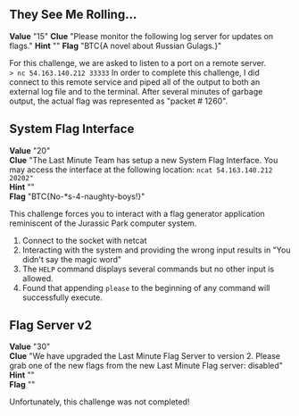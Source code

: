 ## They See Me Rolling...
**Value** "15"
**Clue** "Please monitor the following log server for updates on flags."
**Hint** ""
**Flag** "BTC{A novel about Яussian Gulags.}"

For this challenge, we are asked to listen to a port on a remote server.  
`> nc 54.163.140.212 33333`
In order to complete this challenge, I did connect to this remote service and piped all of the output to both an external log file and to the terminal.  After several minutes of garbage output, the actual flag was represented as "packet # 1260". 

## System Flag Interface
**Value** "20"  
**Clue** "The Last Minute Team has setup a new System Flag Interface. You may access the interface at the following location:
`ncat 54.163.140.212 20202"`  
**Hint** ""  
**Flag** "BTC{No-*s-4-naughty-boys!}"  

This challenge forces you to interact with a flag generator application reminiscent of the Jurassic Park computer system.  

1. Connect to the socket with netcat
2. Interacting with the system and providing the wrong input results in "You didn't say the magic word" 
3. The `HELP` command displays several commands but no other input is allowed. 
4. Found that appending `please` to the beginning of any command will successfully execute. 

## Flag Server v2
**Value** "30"  
**Clue** "We have upgraded the Last Minute Flag Server to version 2. Please grab one of the new flags from the new Last Minute Flag server: disabled"  
**Hint** ""  
**Flag** "" 

Unfortunately, this challenge was not completed!
